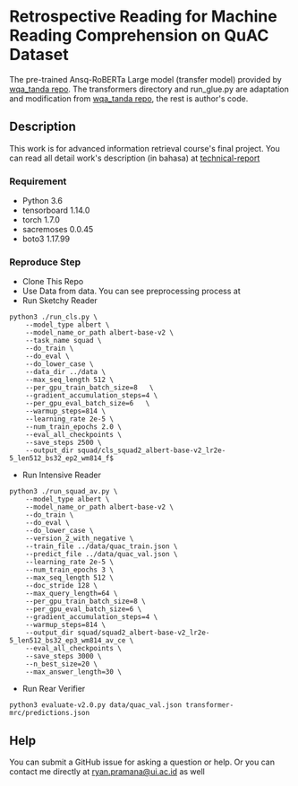 # Retrospective Reading for Machine Reading Comprehension on QuAC Dataset

The pre-trained Ansq-RoBERTa Large model (transfer model)  provided by [wqa_tanda repo](https://github.com/alexa/wqa_tanda).  The transformers directory and run_glue.py are adaptation and modification from [wqa_tanda repo](https://github.com/alexa/wqa_tanda), the rest is author's code.

## Description
This work is for advanced information retrieval course's final project. You can read all detail work's description (in bahasa) at [technical-report](https://github.com/ryanpram/tanda-for-as2-covidQA/tree/main/technical-report)



### Requirement
* Python 3.6
* tensorboard 1.14.0
* torch 1.7.0
* sacremoses 0.0.45
* boto3 1.17.99

### Reproduce Step

* Clone This Repo
* Use Data from data. You can see preprocessing process at 
* Run Sketchy Reader
```
python3 ./run_cls.py \
    --model_type albert \
    --model_name_or_path albert-base-v2 \
    --task_name squad \
    --do_train \
    --do_eval \
    --do_lower_case \
    --data_dir ../data \
    --max_seq_length 512 \
    --per_gpu_train_batch_size=8   \
    --gradient_accumulation_steps=4 \
    --per_gpu_eval_batch_size=6   \
    --warmup_steps=814 \
    --learning_rate 2e-5 \
    --num_train_epochs 2.0 \
    --eval_all_checkpoints \
    --save_steps 2500 \
    --output_dir squad/cls_squad2_albert-base-v2_lr2e-5_len512_bs32_ep2_wm814_f$
```
* Run Intensive Reader
```
python3 ./run_squad_av.py \
    --model_type albert \
    --model_name_or_path albert-base-v2 \
    --do_train \
    --do_eval \
    --do_lower_case \
    --version_2_with_negative \
    --train_file ../data/quac_train.json \
    --predict_file ../data/quac_val.json \
    --learning_rate 2e-5 \
    --num_train_epochs 3 \
    --max_seq_length 512 \
    --doc_stride 128 \
    --max_query_length=64 \
    --per_gpu_train_batch_size=8 \
    --per_gpu_eval_batch_size=6 \
    --gradient_accumulation_steps=4 \
    --warmup_steps=814 \
    --output_dir squad/squad2_albert-base-v2_lr2e-5_len512_bs32_ep3_wm814_av_ce \
    --eval_all_checkpoints \
    --save_steps 3000 \
    --n_best_size=20 \
    --max_answer_length=30 \
```
* Run Rear Verifier
```
python3 evaluate-v2.0.py data/quac_val.json transformer-mrc/predictions.json 
```




## Help

You can submit a GitHub issue for asking a question or help. Or you can contact me directly at ryan.pramana@ui.ac.id as well

